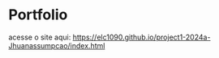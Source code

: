 # Portfolio

acesse o site aqui: https://elc1090.github.io/project1-2024a-Jhuanassumpcao/index.html

